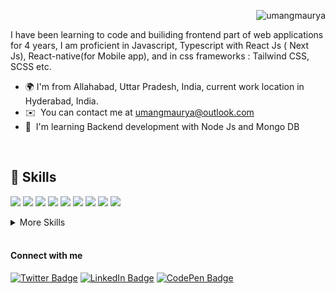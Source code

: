 
<p align="right"> <img src="https://komarev.com/ghpvc/?username=umangmaurya&label=Profile%20views&color=0e75b6&style=flat" alt="umangmaurya" /> </p>


I have been learning to code and builiding frontend part of web applications for 4 years, I am proficient in Javascript, Typescript with React Js ( Next Js), React-native(for Mobile app), and in css frameworks : Tailwind CSS, SCSS etc.

* 🌍  I'm from Allahabad, Uttar Pradesh, India, current work location in Hyderabad, India.
* ✉️  You can contact me at [umangmaurya@outlook.com](mailto:umangmaurya@outlook.com)
* 🧠  I'm learning Backend development with Node Js and Mongo DB

<br>

## 💼 Skills

![](https://img.shields.io/badge/Code-JavaScript-informational?style=for-the-badge&logo=JavaScript&logoColor=white&color=blueviolet)
![](https://img.shields.io/badge/Code-TypeScript-informational?style=for-the-badge&logo=TypeScript&logoColor=white&color=blueviolet)
![](https://img.shields.io/badge/Code-React-informational?style=for-the-badge&logo=react&logoColor=white&color=blueviolet)
![](https://img.shields.io/badge/Code-ReactNative-informational?style=for-the-badge&logo=react&logoColor=white&color=blueviolet)
![](https://img.shields.io/badge/Code-Redux-informational?style=for-the-badge&logo=Redux&logoColor=white&color=blueviolet)
![](https://img.shields.io/badge/Database-MongoDB-informational?style=for-the-badge&logo=MongoDB&logoColor=white&color=blueviolet)
![](https://img.shields.io/badge/Database-MySQL-informational?style=for-the-badge&logo=MySQL&logoColor=white&color=blueviolet)
![](https://img.shields.io/badge/Code-Java-informational?style=for-the-badge&logo=Java&logoColor=white&color=blueviolet)
![](https://img.shields.io/badge/Code-SpringBoot-informational?style=for-the-badge&logo=Spring&logoColor=white&color=blueviolet)


<details>
<summary>More Skills</summary>
<br>

![](https://img.shields.io/badge/Style-CSS-informational?style=for-the-badge&logo=css3&logoColor=white&color=4AB197)
![](https://img.shields.io/badge/Style-Tailwind-informational?style=for-the-badge&logo=Tailwind-CSS&logoColor=white&color=4AB197)
![](https://img.shields.io/badge/Style-Sass-informational?style=for-the-badge&logo=Sass&logoColor=white&color=4AB197)

<br>

![](https://img.shields.io/badge/Test-Jasmine-informational?style=for-the-badge&logo=Jasmine&logoColor=white&color=4AB197)
![](https://img.shields.io/badge/Test-Jest-informational?style=for-the-badge&logo=jest&logoColor=white&color=4AB197)
![](https://img.shields.io/badge/Test-Mocha-informational?style=for-the-badge&logo=Mocha&logoColor=white&color=4AB197)

<br>

![](https://img.shields.io/badge/Tools-NPM-informational?style=for-the-badge&logo=npm&logoColor=white&color=4AB197)
![](https://img.shields.io/badge/Tools-Postman-informational?style=for-the-badge&logo=Postman&logoColor=white&color=4AB197)
![](https://img.shields.io/badge/Tools-GitHub-informational?style=for-the-badge&logo=GitHub&logoColor=white&color=4AB197)
![](https://img.shields.io/badge/Tools-Bitbucket-informational?style=for-the-badge&logo=Bitbucket&logoColor=white&color=4AB197)
![](https://img.shields.io/badge/Tools-Jira-informational?style=for-the-badge&logo=Jira-Software&logoColor=white&color=4AB197)


</details>

<br>

<h4>Connect with me </h4>


[![Twitter Badge](https://img.shields.io/badge/Twitter-Profile-informational?style=flat&logo=twitter&logoColor=white&color=1CA2F1)](https://twitter.com/umangmaurya30)
[![LinkedIn Badge](https://img.shields.io/badge/LinkedIn-Profile-informational?style=flat&logo=linkedin&logoColor=white&color=0D76A8)](https://linkedin.com/in/umang-ethan-bourne/)
[![CodePen Badge](https://img.shields.io/badge/CodePen-Profile-informational?style=flat&logo=codepen&logoColor=white&color=black)](https://codepen.io/umang-maurya)


